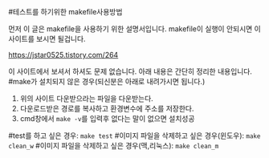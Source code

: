 #테스트를 하기위한 makefile사용방법

먼저 이 글은 makefile을 사용하기 위한 설명서입니다.
makefile이 실행이 안되시면 이 사이트를 보시면 될겁니다.

https://jstar0525.tistory.com/264

이 사이트에서 보셔서 하셔도 문제 없습니다.
아래 내용은 간단히 정리한 내용입니다.
#make가 설치되지 않은 경우(되신분은 아래로 내려가시면 됩니다.)
1. 위의 사이트 다운받으라는 파일을 다운받는다.
2. 다운로드받은 경로를 복사하고 환경변수에 주소를 저장한다.
3. cmd창에서 `make -v`를 입력후 없다는 말이 없으면 설치성공

#test를 하고 싶은 경우:
`make test`
#이미지 파일을 삭제하고 싶은 경우(윈도우):
`make clean_w`
#이미지 파일을 삭제하고 싶은 경우(맥,리눅스):
`make clean_m`


